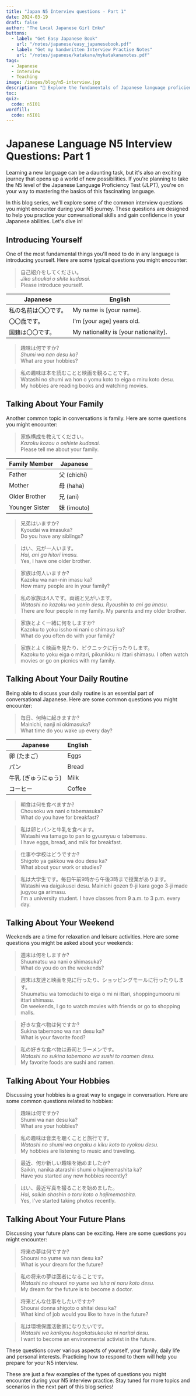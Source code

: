 ```yaml
---
title: "Japan N5 Interview questions - Part 1"
date: 2024-03-19
draft: false
author: "The Local Japanese Girl Enku"
buttons:
  - label: "Get Easy Japanese Book"
    url: "/notes/japanese/easy_japanesebook.pdf"
  - label: "Get my handwritten Interview Practise Notes"
    url: "/notes/japanese/katakana/mykatakananotes.pdf"
tags:
  - Japanese
  - Interview
  - Teaching
image: /images/blog/n5-interview.jpg
description: "🎌 Explore the fundamentals of Japanese language proficiency with our N5 blog series. Master essential grammar, vocabulary, and conversational skills tailored for interview. Start building a strong foundation in Japanese here!"
toc:
quiz:
  code: n5I01
wordfill:
  code: n5I01
---
```


# Japanese Language N5 Interview Questions: Part 1

Learning a new language can be a daunting task, but it's also an exciting journey that opens up a world of new possibilities. If you're planning to take the N5 level of the Japanese Language Proficiency Test (JLPT), you're on your way to mastering the basics of this fascinating language.

In this blog series, we'll explore some of the common interview questions you might encounter during your N5 journey. These questions are designed to help you practice your conversational skills and gain confidence in your Japanese abilities. Let's dive in!

## Introducing Yourself

One of the most fundamental things you'll need to do in any language is introducing yourself. Here are some typical questions you might encounter:

> 自己紹介をしてください。<br>
> *Jiko shoukai o shite kudasai.* <br>
> Please introduce yourself. <br>


| Japanese | English |
| --- | --- |
| 私の名前は〇〇です。 | My name is [your name]. |
| 〇〇歳です。 | I'm [your age] years old. |
| 国籍は〇〇です。 | My nationality is [your nationality]. |

> 趣味は何ですか? <br>
> *Shumi wa nan desu ka?* <br>
> What are your hobbies? <br>

> 私の趣味は本を読むことと映画を観ることです。 <br>
> Watashi no shumi wa hon o yomu koto to eiga o miru koto desu. <br>
> My hobbies are reading books and watching movies. <br>

## Talking About Your Family

Another common topic in conversations is family. Here are some questions you might encounter:

> 家族構成を教えてください。<br>
> *Kazoku kozou o oshiete kudasai.* <br>
> Please tell me about your family. <br>

| Family Member | Japanese |
| --- | --- |
| Father | 父 (chichi) |
| Mother | 母 (haha) |
| Older Brother | 兄 (ani) |
| Younger Sister | 妹 (imouto) |

> 兄弟はいますか? <br>
> Kyoudai wa imasuka? <br>
> Do you have any siblings? <br>

> はい、兄が一人います。 <br>
> *Hai, ani ga hitori imasu.* <br>
> Yes, I have one older brother. <br>

> 家族は何人いますか? <br>
Kazoku wa nan-nin imasu ka?  
How many people are in your family?

> 私の家族は4人です。両親と兄がいます。 <br> 
> *Watashi no kazoku wa yonin desu. Ryoushin to ani ga imasu.*  
> There are four people in my family. My parents and my older brother.

> 家族とよく一緒に何をしますか? <br>
Kazoku to yoku issho ni nani o shimasu ka?  
What do you often do with your family?

> 家族とよく映画を見たり、ピクニックに行ったりします。 <br> 
Kazoku to yoku eiga o mitari, pikunikku ni ittari shimasu.
I often watch movies or go on picnics with my family.

## Talking About Your Daily Routine

Being able to discuss your daily routine is an essential part of conversational Japanese. Here are some common questions you might encounter:

> 毎日、何時に起きますか? <br>
Mainichi, nanji ni okimasuka?   
What time do you wake up every day?

| Japanese | English   |
|----------|-----------|
| 卵 (たまご) | Eggs      |
| パン       | Bread     |
| 牛乳 (ぎゅうにゅう) | Milk |
| コーヒー   | Coffee    |

>朝食は何を食べますか? <br>
Chousoku wa nani o tabemasuka?  
What do you have for breakfast?

> 私は卵とパンと牛乳を食べます。 <br> 
Watashi wa tamago to pan to gyuunyuu o tabemasu.  
I have eggs, bread, and milk for breakfast.

>仕事や学校はどうですか? <br>
Shigoto ya gakkou wa dou desu ka?  
What about your work or studies?

> 私は大学生です。毎日午前9時から午後3時まで授業があります。 <br> 
Watashi wa daigakusei desu. Mainichi gozen 9-ji kara gogo 3-ji made jugyou ga arimasu.<br> 
I'm a university student. I have classes from 9 a.m. to 3 p.m. every day.

## Talking About Your Weekend

Weekends are a time for relaxation and leisure activities. Here are some questions you might be asked about your weekends:

>週末は何をしますか? <br>
Shuumatsu wa nani o shimasuka?  
What do you do on the weekends?

> 週末は友達と映画を見に行ったり、ショッピングモールに行ったりします。 <br> 
> Shuumatsu wa tomodachi to eiga o mi ni ittari, shoppingumooru ni ittari shimasu.<br> 
> On weekends, I go to watch movies with friends or go to shopping malls.

>好きな食べ物は何ですか? <br>
Sukina tabemono wa nan desu ka?  
What is your favorite food?

> 私の好きな食べ物は寿司とラーメンです。  
> *Watashi no sukina tabemono wa sushi to raamen desu.*  
> My favorite foods are sushi and ramen.

## Talking About Your Hobbies

Discussing your hobbies is a great way to engage in conversation. Here are some common questions related to hobbies:

> 趣味は何ですか? <br>
Shumi wa nan desu ka?  
What are your hobbies?

> 私の趣味は音楽を聴くことと旅行です。 <br> 
> *Watashi no shumi wa ongaku o kiku koto to ryokou desu.*  
> My hobbies are listening to music and traveling.

> 最近、何か新しい趣味を始めましたか? <br>
Saikin, nanika atarashii shumi o hajimemashita ka?  
Have you started any new hobbies recently?

> はい、最近写真を撮ることを始めました。  
> *Hai, saikin shashin o toru koto o hajimemashita.*  
> Yes, I've started taking photos recently.

## Talking About Your Future Plans

Discussing your future plans can be exciting. Here are some questions you might encounter:

> 将来の夢は何ですか? <br>
Shourai no yume wa nan desu ka?  
What is your dream for the future?

> 私の将来の夢は医者になることです。  
> *Watashi no shourai no yume wa isha ni naru koto desu.*  
> My dream for the future is to become a doctor.

> 将来どんな仕事をしたいですか? <br>
Shourai donna shigoto o shitai desu ka?  
What kind of job would you like to have in the future?

> 私は環境保護活動家になりたいです。  
> *Watashi wa kankyou hogokatsukouka ni naritai desu.*  
> I want to become an environmental activist in the future.


These questions cover various aspects of yourself, your family, daily life and personal interests. Practicing how to respond to them will help you prepare for your N5 interview.

These are just a few examples of the types of questions you might encounter during your N5 interview practice. Stay tuned for more topics and scenarios in the next part of this blog series!

